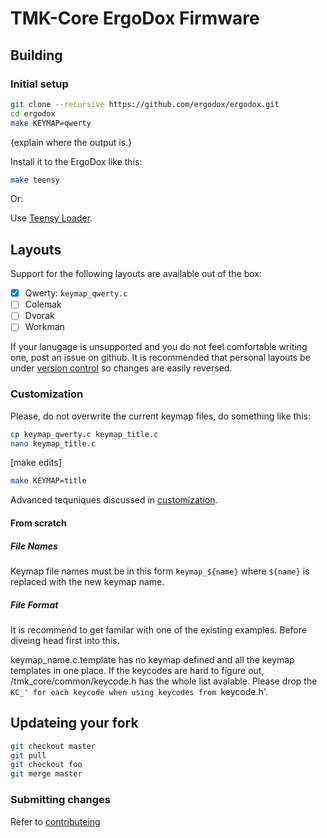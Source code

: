 # TMK-Core ErgoDox Firmware

## Building

### Initial setup

```sh
git clone --recursive https://github.com/ergodox/ergodox.git
cd ergodox
make KEYMAP=qwerty
```

{explain where the output is.}

Install it to the ErgoDox like this:

```sh
make teensy
```

Or:

Use [Teensy Loader](https://www.pjrc.com/teensy/loader.html).

## Layouts

Support for the following layouts are available out of the box:

- [x] Qwerty: `keymap_qwerty.c`
- [ ] Colemak
- [ ] Dvorak
- [ ] Workman

If your lanugage is unsupported and you do not feel comfortable writing one, post an issue on github.
It is recommended that personal layouts be under [version control](http://oss-watch.ac.uk/resources/versioncontrol) so changes are easily reversed.

### Customization

Please, do not overwrite the current keymap files, do something like this:

```sh
cp keymap_qwerty.c keymap_title.c
nano keymap_title.c
```

[make edits]

```sh
make KEYMAP=title
```

Advanced tequniques discussed in [customization]().

#### From scratch

##### File Names

Keymap file names must be in this form `keymap_${name}` where `${name}` is replaced with the new keymap name.

##### File Format

It is recommend to get familar with one of the existing examples. Before diveing head first into this.

keymap_name.c.template has no keymap defined and all the keymap templates in one place.
If the keycodes are hard to figure out, /tmk_core/common/keycode.h has the whole list avalable.
Please drop the `KC_' for each keycode when using keycodes from `keycode.h'.

## Updateing your fork

```sh
git checkout master
git pull
git checkout foo
git merge master
```

### Submitting changes

Refer to [contributeing](CONTRIBUTEING.md)
